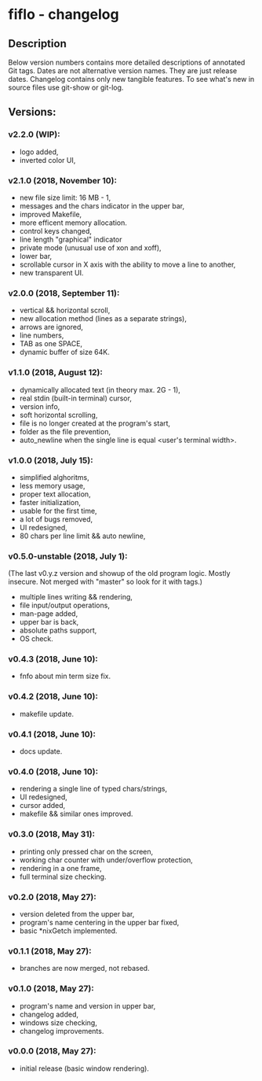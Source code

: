 # fiflo - changelog

## Description
Below version numbers contains more detailed descriptions of annotated Git
tags. Dates are not alternative version names. They are just release dates.
Changelog contains only new tangible features. To see what's new in source
files use git-show or git-log.

## Versions:
### v2.2.0 (WIP):
- logo added,
- inverted color UI,

### v2.1.0 (2018, November 10):
- new file size limit: 16 MB - 1,
- messages and the chars indicator in the upper bar,
- improved Makefile,
- more efficent memory allocation.
- control keys changed,
- line length "graphical" indicator
- private mode (unusual use of xon and xoff),
- lower bar,
- scrollable cursor in X axis with the ability to move a line to another,
- new transparent UI.

### v2.0.0 (2018, September 11):
- vertical && horizontal scroll,
- new allocation method (lines as a separate strings),
- arrows are ignored,
- line numbers,
- TAB as one SPACE,
- dynamic buffer of size 64K.

### v1.1.0 (2018, August 12):
- dynamically allocated text (in theory max. 2G - 1),
- real stdin (built-in terminal) cursor,
- version info,
- soft horizontal scrolling,
- file is no longer created at the program's start,
- folder as the file prevention,
- auto_newline when the single line is equal <user's terminal width>.

### v1.0.0 (2018, July 15):
- simplified alghoritms,
- less memory usage,
- proper text allocation,
- faster initialization,
- usable for the first time,
- a lot of bugs removed,
- UI redesigned,
- 80 chars per line limit && auto newline,

### v0.5.0-unstable (2018, July 1):
(The last v0.y.z version and showup of the old program logic. Mostly insecure.
Not merged with "master" so look for it with tags.)
- multiple lines writing && rendering,
- file input/output operations,
- man-page added,
- upper bar is back,
- absolute paths support,
- OS check.

### v0.4.3 (2018, June 10):
- fnfo about min term size fix.

### v0.4.2 (2018, June 10):
- makefile update.

### v0.4.1 (2018, June 10):
- docs update.

### v0.4.0 (2018, June 10):
- rendering a single line of typed chars/strings,
- UI redesigned,
- cursor added,
- makefile && similar ones improved.

### v0.3.0 (2018, May 31):
- printing only pressed char on the screen,
- working char counter with under/overflow protection,
- rendering in a one frame,
- full terminal size checking.

### v0.2.0 (2018, May 27):
- version deleted from the upper bar,
- program's name centering in the upper bar fixed,
- basic *nixGetch implemented.

### v0.1.1 (2018, May 27):
- branches are now merged, not rebased.

### v0.1.0 (2018, May 27):
- program's name and version in upper bar,
- changelog added,
- windows size checking,
- changelog improvements.

### v0.0.0 (2018, May 27):
- initial release (basic window rendering).

